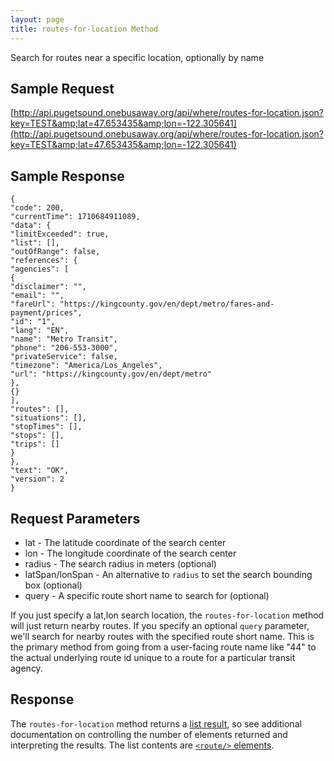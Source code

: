 ```yaml
---
layout: page
title: routes-for-location Method
---
```


Search for routes near a specific location, optionally by name

## Sample Request

[http://api.pugetsound.onebusaway.org/api/where/routes-for-location.json?key=TEST&amp;lat=47.653435&amp;lon=-122.305641](http://api.pugetsound.onebusaway.org/api/where/routes-for-location.json?key=TEST&amp;lat=47.653435&amp;lon=-122.305641)

## Sample Response

```
{
"code": 200,
"currentTime": 1710684911089,
"data": {
"limitExceeded": true,
"list": [],
"outOfRange": false,
"references": {
"agencies": [
{
"disclaimer": "",
"email": "",
"fareUrl": "https://kingcounty.gov/en/dept/metro/fares-and-payment/prices",
"id": "1",
"lang": "EN",
"name": "Metro Transit",
"phone": "206-553-3000",
"privateService": false,
"timezone": "America/Los_Angeles",
"url": "https://kingcounty.gov/en/dept/metro"
},
{}
],
"routes": [],
"situations": [],
"stopTimes": [],
"stops": [],
"trips": []
}
},
"text": "OK",
"version": 2
}
```

## Request Parameters

* lat - The latitude coordinate of the search center
* lon - The longitude coordinate of the search center
* radius - The search radius in meters (optional)
* latSpan/lonSpan - An alternative to `radius` to set the search bounding box (optional)
* query	- A specific route short name to search for (optional)

If you just specify a lat,lon search location, the `routes-for-location` method will just return nearby routes.  If you specify an optional `query` parameter, we'll search for nearby routes with the specified route short name.  This is the primary method from going from a user-facing route name like "44" to the actual underlying route id unique to a route for a particular transit agency.

## Response

The `routes-for-location` method returns a [list result](/api/where/elements/list-result), so see additional documentation on controlling the number of elements returned and interpreting the results.  The list contents are [`<route/>` elements](/api/where/elements/route).
